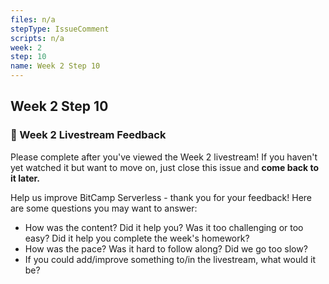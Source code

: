 ```yaml
---
files: n/a
stepType: IssueComment
scripts: n/a
week: 2
step: 10
name: Week 2 Step 10
---
```


## Week 2 Step 10
### 📝 Week 2 Livestream Feedback

Please complete after you've viewed the Week 2 livestream! If you haven't yet watched it but want to move on, just close this issue and **come back to it later.**

Help us improve BitCamp Serverless - thank you for your feedback! Here are some questions you may want to answer:
- How was the content? Did it help you? Was it too challenging or too easy? Did it help you complete the week's homework?
- How was the pace? Was it hard to follow along? Did we go too slow?
- If you could add/improve something to/in the livestream, what would it be?

